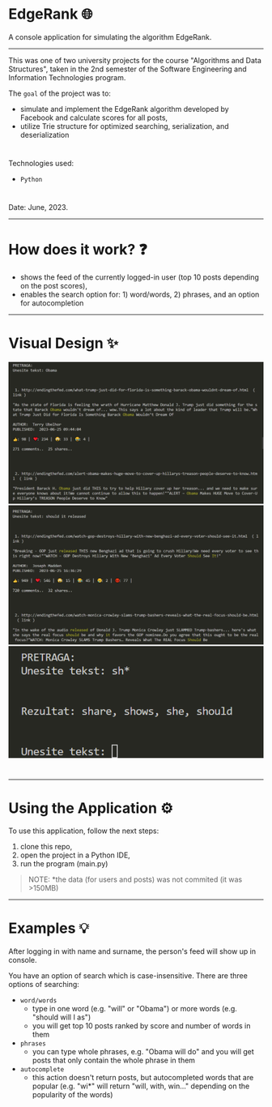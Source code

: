 # EdgeRank 🌐

A console application for simulating the algorithm EdgeRank.

---

This was one of two university projects for the course "Algorithms and Data Structures", taken in the 2nd semester of the Software Engineering and Information Technologies program.

The ``goal`` of the project was to:
- simulate and implement the EdgeRank algorithm developed by Facebook and calculate scores for all posts,
- utilize Trie structure for optimized searching, serialization, and deserialization
#
Technologies used: 
- ``Python``
#
Date: June, 2023.

---

# How does it work? ❓
- shows the feed of the currently logged-in user (top 10 posts depending on the post scores),
- enables the search option for: 1) word/words, 2) phrases, and an option for autocompletion

---

# Visual Design ✨
![Screenshot](screenshot1.png)
![Screenshot](screenshot2.png)
![Screenshot](screenshot3.png)
# 

---

# Using the Application ⚙️

To use this application, follow the next steps:
1) clone this repo,
2) open the project in a Python IDE,
3) run the program (main.py)

> NOTE: *the data (for users and posts) was not commited (it was >150MB)

---

# Examples 💡

After logging in with name and surname, the person's feed will show up in console.

You have an option of search which is case-insensitive. There are three options of searching:
- ``word/words``
  - type in one word (e.g. "will" or "Obama") or more words (e.g. "should will I as")
  - you will get top 10 posts ranked by score and number of words in them  
- ``phrases``
  - you can type whole phrases, e.g. "Obama will do" and you will get posts that only contain the whole phrase in them
- ``autocomplete``
  - this action doesn't return posts, but autocompleted words that are popular (e.g. "wi*" will return "will, with, win..." depending on the popularity of the words)


